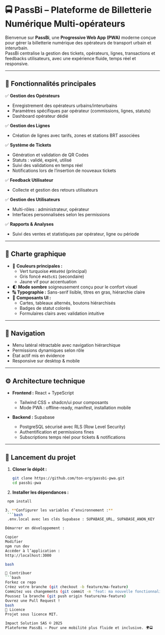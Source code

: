 # 🚍 PassBi – Plateforme de Billetterie Numérique Multi-opérateurs

Bienvenue sur **PassBi**, une **Progressive Web App (PWA)** moderne conçue pour gérer la billetterie numérique des opérateurs de transport urbain et interurbain.  
PassBi centralise la gestion des tickets, opérateurs, lignes, transactions et feedbacks utilisateurs, avec une expérience fluide, temps réel et responsive.

---

## 📌 Fonctionnalités principales

✅ **Gestion des Opérateurs**
- Enregistrement des opérateurs urbains/interurbains
- Paramètres spécifiques par opérateur (commissions, lignes, statuts)
- Dashboard opérateur dédié

✅ **Gestion des Lignes**
- Création de lignes avec tarifs, zones et stations BRT associées

✅ **Système de Tickets**
- Génération et validation de QR Codes
- Statuts : validé, expiré, utilisé
- Suivi des validations en temps réel
- Notifications lors de l’insertion de nouveaux tickets

✅ **Feedback Utilisateur**
- Collecte et gestion des retours utilisateurs

✅ **Gestion des Utilisateurs**
- Multi-rôles : administrateur, opérateur
- Interfaces personnalisées selon les permissions

✅ **Rapports & Analyses**
- Suivi des ventes et statistiques par opérateur, ligne ou période

---

## 🎨 Charte graphique

- 🎨 **Couleurs principales :**  
  - Vert turquoise `#00a99d` (principal)  
  - Gris foncé `#4d5c61` (secondaire)  
  - Jaune vif pour accentuation  
- 🌓 **Mode sombre** soigneusement conçu pour le confort visuel
- 🔠 **Typographie :** Sans-serif lisible, titres en gras, hiérarchie claire
- 🧩 **Composants UI :**  
  - Cartes, tableaux alternés, boutons hiérarchisés
  - Badges de statut colorés
  - Formulaires clairs avec validation intuitive

---

## 🧩 Navigation

- Menu latéral rétractable avec navigation hiérarchique
- Permissions dynamiques selon rôle
- État actif mis en évidence
- Responsive sur desktop & mobile

---

## ⚙️ Architecture technique

- **Frontend :** React + TypeScript  
  - Tailwind CSS + shadcn/ui pour composants
  - Mode PWA : offline-ready, manifest, installation mobile

- **Backend :** Supabase  
  - PostgreSQL sécurisé avec RLS (Row Level Security)
  - Authentification et permissions fines
  - Subscriptions temps réel pour tickets & notifications

---

## 🚀 Lancement du projet

1. **Cloner le dépôt :**
   ```bash
   git clone https://github.com/ton-org/passbi-pwa.git
   cd passbi-pwa
2. **Installer les dépendances :**
  ```bash
   npm install
  
3. **Configurer les variables d’environnement :**
   ```bash
   .env.local avec les clés Supabase : SUPABASE_URL, SUPABASE_ANON_KEY

Démarrer en développement :

Copier
Modifier
npm run dev
Accéder à l’application :
http://localhost:3000

bash

🤝 Contribuer
```bash
Forkez ce repo
Créez votre branche (git checkout -b feature/ma-feature)
Commitez vos changements (git commit -m 'feat: ma nouvelle fonctionnalité')
Poussez la branche (git push origin feature/ma-feature)
Ouvrez une Pull Request !
bash
📄 Licence
Projet sous licence MIT.

Impact Solution SAS © 2025
Plateforme PassBi – Pour une mobilité plus fluide et inclusive. 🌍🚍
